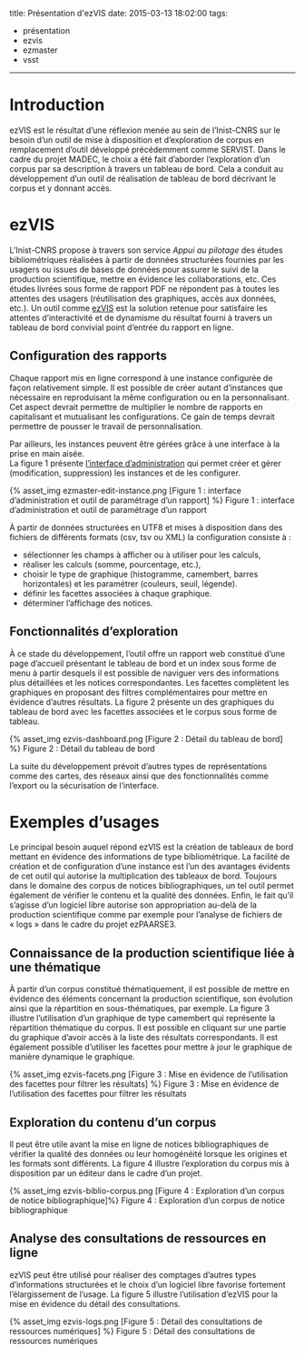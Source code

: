 title: Présentation d'ezVIS
date: 2015-03-13 18:02:00
tags:
- présentation
- ezvis
- ezmaster
- vsst
---
# Introduction

ezVIS est le résultat d’une réflexion menée au sein de l’Inist-CNRS sur le besoin d’un outil de mise à disposition et d’exploration de corpus en remplacement d’outil développé précédemment comme SERVIST. Dans le cadre du projet MADEC, le choix a été fait d’aborder l’exploration d’un corpus par sa description à travers un tableau de bord.  Cela a conduit au développement d’un outil de réalisation de tableau de bord décrivant le corpus et y donnant accès.

# ezVIS

L’Inist-CNRS propose à travers son service *Appui au pilotage* des études bibliométriques réalisées à partir de données structurées fournies par les usagers ou issues de bases de données pour assurer le suivi de la production scientifique, mettre en évidence les collaborations, etc. Ces études livrées sous forme de rapport PDF ne répondent pas à toutes les attentes des usagers (réutilisation des graphiques, accès aux données, etc.). Un outil comme [ezVIS](https://github.com/madec-project/ezvis) est la solution retenue pour satisfaire les attentes d’interactivité et de dynamisme du résultat fourni à travers un tableau de bord convivial point d’entrée du rapport en ligne.

## Configuration des rapports

Chaque rapport mis en ligne correspond à une instance configurée de façon relativement simple. Il est possible de créer autant d’instances que nécessaire en reproduisant la même configuration ou en la personnalisant. Cet aspect devrait permettre de multiplier le nombre de rapports en capitalisant et mutualisant les configurations. Ce gain de temps devrait permettre de pousser le travail de personnalisation.

Par ailleurs, les instances peuvent être gérées grâce à une interface à la prise en main aisée.  
La figure 1 présente [l’interface d’administration](https://github.com/madec-project/ezmaster) qui permet créer et gérer (modification, suppression) les instances et de les configurer.

{% asset_img ezmaster-edit-instance.png [Figure 1 : interface d’administration et outil de paramétrage d’un rapport] %}
Figure 1 : interface d’administration et outil de paramétrage d’un rapport

À partir de données structurées en UTF8 et mises à disposition dans des fichiers de différents formats (csv, tsv ou XML) la configuration consiste à :
- sélectionner les champs à afficher ou à utiliser pour les calculs,
- réaliser les calculs (somme, pourcentage, etc.),
- choisir le type de graphique  (histogramme, camembert, barres horizontales) et les paramétrer (couleurs, seuil, légende).
- définir les facettes associées à chaque graphique.
- déterminer l’affichage des notices.

## Fonctionnalités d’exploration
À ce stade du développement, l’outil offre un rapport web constitué d’une page d’accueil présentant le tableau de bord et un index sous forme de menu à partir desquels il est possible de naviguer vers des informations plus détaillées et les notices correspondantes. Les facettes complètent les graphiques en  proposant  des filtres complémentaires  pour mettre en évidence d’autres résultats. La figure 2 présente un des graphiques du tableau de bord avec les facettes associées et le corpus sous forme de tableau.

{% asset_img ezvis-dashboard.png [Figure 2 : Détail du tableau de bord] %}
Figure 2 : Détail du tableau de bord

La suite du développement prévoit d’autres types de représentations comme des cartes, des réseaux ainsi que des fonctionnalités comme l’export ou la sécurisation de l’interface.

# Exemples d’usages
Le principal besoin auquel répond ezVIS est la création de tableaux de bord mettant en évidence des informations de type bibliométrique. La facilité de création et de configuration d’une instance est l’un des avantages évidents de cet outil qui autorise la multiplication des tableaux de bord.  Toujours dans le domaine des corpus de notices bibliographiques, un tel outil permet également de vérifier le contenu et la qualité des données. 
Enfin, le fait qu’il s’agisse d’un logiciel libre autorise son appropriation au-delà de la production scientifique comme par exemple pour l’analyse de fichiers de « logs » dans le cadre du projet ezPAARSE3.


## Connaissance de la production scientifique liée à une thématique 
À partir d’un corpus constitué thématiquement, il est possible de mettre en évidence des éléments concernant la production scientifique, son évolution ainsi que la répartition en sous-thématiques, par exemple. La figure 3 illustre l’utilisation d’un graphique de type camembert qui représente la répartition thématique du corpus. Il est possible en cliquant sur une partie du graphique d’avoir accès à la liste des résultats correspondants. Il est également possible d’utiliser les facettes pour mettre à jour le graphique de manière dynamique le graphique.

{% asset_img ezvis-facets.png [Figure 3 : Mise en évidence de l’utilisation des facettes pour filtrer les résultats] %}
Figure 3 : Mise en évidence de l’utilisation des facettes pour filtrer les résultats

## Exploration du contenu d’un corpus
Il peut être utile avant la mise en ligne de notices bibliographiques de vérifier la qualité des données ou leur homogénéité lorsque les origines et les formats sont différents. La figure 4 illustre l’exploration du corpus mis à disposition par un éditeur dans le cadre d’un projet.

{% asset_img ezvis-biblio-corpus.png [Figure 4 : Exploration d’un corpus de notice bibliographique]%}
Figure 4 : Exploration d’un corpus de notice bibliographique

## Analyse des consultations de ressources en ligne
ezVIS peut être utilisé pour réaliser des comptages d’autres types d’informations structurées et le choix d’un logiciel libre favorise fortement l’élargissement de l’usage. La figure 5 illustre l’utilisation d’ezVIS pour la mise en évidence du détail des consultations.

{% asset_img ezvis-logs.png [Figure 5 : Détail  des consultations de ressources numériques] %}
Figure 5 : Détail  des consultations de ressources numériques

